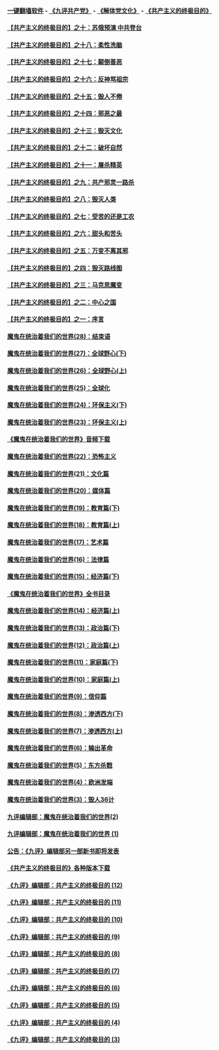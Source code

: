#### [一键翻墙软件](https://github.com/gfw-breaker/nogfw/blob/master/README.md?t=04280413) -  [《九评共产党》](https://github.com/gfw-breaker/9ping.md?t=04280413) - [《解体党文化》](https://github.com/gfw-breaker/jtdwh.md?t=04280413) - [《共产主义的终极目的》](https://github.com/gfw-breaker/gczydzjmd.md?t=04280413)

#### [【共产主义的终极目的】之十：苏俄预演 中共登台](../pages/nsc422/n11118424.md?t=04280413) 

#### [【共产主义的终极目的】之十八：柔性洗脑](../pages/nsc422/n11199994.md?t=04280413) 

#### [【共产主义的终极目的】之十七：颠倒善恶](../pages/nsc422/n11179782.md?t=04280413) 

#### [【共产主义的终极目的】之十六：反神骂祖宗](../pages/nsc422/n11166798.md?t=04280413) 

#### [【共产主义的终极目的】之十五：毁人不倦](../pages/nsc422/n11166792.md?t=04280413) 

#### [【共产主义的终极目的】之十四：邪恶之最](../pages/nsc422/n11150249.md?t=04280413) 

#### [【共产主义的终极目的】之十三：毁灭文化](../pages/nsc422/n11135227.md?t=04280413) 

#### [【共产主义的终极目的】之十二：破坏自然](../pages/nsc422/n11135214.md?t=04280413) 

#### [【共产主义的终极目的】之十一：屠杀精英](../pages/nsc422/n11118442.md?t=04280413) 

#### [【共产主义的终极目的】之九：共产邪灵一路杀](../pages/nsc422/n11114139.md?t=04280413) 

#### [【共产主义的终极目的】之八：毁灭人类](../pages/nsc422/n11108503.md?t=04280413) 

#### [【共产主义的终极目的】之七：受苦的还是工农](../pages/nsc422/n11101809.md?t=04280413) 

#### [【共产主义的终极目的】之六：甜头和苦头](../pages/nsc422/n11096971.md?t=04280413) 

#### [【共产主义的终极目的】之五：万变不离其邪](../pages/nsc422/n11091285.md?t=04280413) 

#### [【共产主义的终极目的】之四：毁灭路线图](../pages/nsc422/n11086284.md?t=04280413) 

#### [【共产主义的终极目的】之三：马克思魔变](../pages/nsc422/n11061941.md?t=04280413) 

#### [【共产主义的终极目的】之二：中心之国](../pages/nsc422/n11047728.md?t=04280413) 

#### [【共产主义的终极目的】之一：序言](../pages/nsc422/n11086077.md?t=04280413) 

#### [魔鬼在统治着我们的世界(28)：结束语](../pages/nsc422/n10936246.md?t=04280413) 

#### [魔鬼在统治着我们的世界(27)：全球野心(下)](../pages/nsc422/n10928319.md?t=04280413) 

#### [魔鬼在统治着我们的世界(26)：全球野心(上)](../pages/nsc422/n10900318.md?t=04280413) 

#### [魔鬼在统治着我们的世界(25)：全球化](../pages/nsc422/n10788205.md?t=04280413) 

#### [魔鬼在统治着我们的世界(24)：环保主义(下)](../pages/nsc422/n10695307.md?t=04280413) 

#### [魔鬼在统治着我们的世界(23)：环保主义(上)](../pages/nsc422/n10688613.md?t=04280413) 

#### [《魔鬼在统治着我们的世界》音频下载](../pages/nsc422/n10635553.md?t=04280413) 

#### [魔鬼在统治着我们的世界(22)：恐怖主义](../pages/nsc422/n10614727.md?t=04280413) 

#### [魔鬼在统治着我们的世界(21)：文化篇](../pages/nsc422/n10597706.md?t=04280413) 

#### [魔鬼在统治着我们的世界(20)：媒体篇](../pages/nsc422/n10586579.md?t=04280413) 

#### [魔鬼在统治着我们的世界(19)：教育篇(下)](../pages/nsc422/n10564808.md?t=04280413) 

#### [魔鬼在统治着我们的世界(18)：教育篇(上)](../pages/nsc422/n10526970.md?t=04280413) 

#### [魔鬼在统治着我们的世界(17)：艺术篇](../pages/nsc422/n10499093.md?t=04280413) 

#### [魔鬼在统治着我们的世界(16)：法律篇](../pages/nsc422/n10485969.md?t=04280413) 

#### [魔鬼在统治着我们的世界(15)：经济篇(下)](../pages/nsc422/n10469975.md?t=04280413) 

#### [《魔鬼在统治着我们的世界》全书目录](../pages/nsc422/n10464261.md?t=04280413) 

#### [魔鬼在统治着我们的世界(14)：经济篇(上)](../pages/nsc422/n10457370.md?t=04280413) 

#### [魔鬼在统治着我们的世界(13)：政治篇(下)](../pages/nsc422/n10448270.md?t=04280413) 

#### [魔鬼在统治着我们的世界(12)：政治篇(上)](../pages/nsc422/n10444576.md?t=04280413) 

#### [魔鬼在统治着我们的世界(11)：家庭篇(下)](../pages/nsc422/n10440961.md?t=04280413) 

#### [魔鬼在统治着我们的世界(10)：家庭篇(上)](../pages/nsc422/n10435448.md?t=04280413) 

#### [魔鬼在统治着我们的世界(9)：信仰篇](../pages/nsc422/n10432159.md?t=04280413) 

#### [魔鬼在统治着我们的世界(8)：渗透西方(下)](../pages/nsc422/n10429603.md?t=04280413) 

#### [魔鬼在统治着我们的世界(7)：渗透西方(上)](../pages/nsc422/n10426013.md?t=04280413) 

#### [魔鬼在统治着我们的世界(6)：输出革命](../pages/nsc422/n10421536.md?t=04280413) 

#### [魔鬼在统治着我们的世界(5)：东方杀戮](../pages/nsc422/n10417707.md?t=04280413) 

#### [魔鬼在统治着我们的世界(4)：欧洲发端](../pages/nsc422/n10414890.md?t=04280413) 

#### [魔鬼在统治着我们的世界(3)：毁人36计](../pages/nsc422/n10411583.md?t=04280413) 

#### [九评编辑部：魔鬼在统治着我们的世界(2)](../pages/nsc422/n10410036.md?t=04280413) 

#### [九评编辑部：魔鬼在统治着我们的世界 (1)](../pages/nsc422/n10406825.md?t=04280413) 

#### [公告：《九评》编辑部另一部新书即将发表](../pages/nsc422/n10405104.md?t=04280413) 

#### [《共产主义的终极目的》各种版本下载](../pages/nsc422/n10022138.md?t=04280413) 

#### [《九评》编辑部：共产主义的终极目的 (12)](../pages/nsc422/n9933272.md?t=04280413) 

#### [《九评》编辑部：共产主义的终极目的 (11)](../pages/nsc422/n9924973.md?t=04280413) 

#### [《九评》编辑部：共产主义的终极目的 (10)](../pages/nsc422/n9920883.md?t=04280413) 

#### [《九评》编辑部：共产主义的终极目的 (9)](../pages/nsc422/n9916363.md?t=04280413) 

#### [《九评》编辑部：共产主义的终极目的 (8)](../pages/nsc422/n9912488.md?t=04280413) 

#### [《九评》编辑部：共产主义的终极目的 (7)](../pages/nsc422/n9901176.md?t=04280413) 

#### [《九评》编辑部：共产主义的终极目的 (6)](../pages/nsc422/n9899359.md?t=04280413) 

#### [《九评》编辑部：共产主义的终极目的 (5)](../pages/nsc422/n9893174.md?t=04280413) 

#### [《九评》编辑部：共产主义的终极目的 (4)](../pages/nsc422/n9891246.md?t=04280413) 

#### [《九评》编辑部：共产主义的终极目的 (3)](../pages/nsc422/n9879879.md?t=04280413) 

